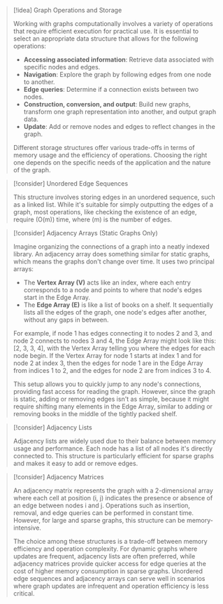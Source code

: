 
> [!idea] Graph Operations and Storage
>
> Working with graphs computationally involves a variety of operations that require efficient execution for practical use. It is essential to select an appropriate data structure that allows for the following operations:
>
> - **Accessing associated information**: Retrieve data associated with specific nodes and edges.
> - **Navigation**: Explore the graph by following edges from one node to another.
> - **Edge queries**: Determine if a connection exists between two nodes.
> - **Construction, conversion, and output**: Build new graphs, transform one graph representation into another, and output graph data.
> - **Update**: Add or remove nodes and edges to reflect changes in the graph.
>
> Different storage structures offer various trade-offs in terms of memory usage and the efficiency of operations. Choosing the right one depends on the specific needs of the application and the nature of the graph.

> [!consider] Unordered Edge Sequences
 >
 > This structure involves storing edges in an unordered sequence, such as a linked list. While it's suitable for simply outputting the edges of a graph, most operations, like checking the existence of an edge, require \(O(m)\) time, where \(m\) is the number of edges.


> [!consider]  Adjacency Arrays (Static Graphs Only)
>
> Imagine organizing the connections of a graph into a neatly indexed library. An adjacency array does something similar for static graphs, which means the graphs don't change over time. It uses two principal arrays:
>
> - The **Vertex Array (V)** acts like an index, where each entry corresponds to a node and points to where that node's edges start in the Edge Array.
> - The **Edge Array (E)** is like a list of books on a shelf. It sequentially lists all the edges of the graph, one node's edges after another, without any gaps in between.
>
> For example, if node 1 has edges connecting it to nodes 2 and 3, and node 2 connects to nodes 3 and 4, the Edge Array might look like this: [2, 3, 3, 4], with the Vertex Array telling you where the edges for each node begin. If the Vertex Array for node 1 starts at index 1 and for node 2 at index 3, then the edges for node 1 are in the Edge Array from indices 1 to 2, and the edges for node 2 are from indices 3 to 4.
>
> This setup allows you to quickly jump to any node's connections, providing fast access for reading the graph. However, since the graph is static, adding or removing edges isn't as simple, because it might require shifting many elements in the Edge Array, similar to adding or removing books in the middle of the tightly packed shelf.
 
 
 > [!consider] Adjacency Lists
 >
 > Adjacency lists are widely used due to their balance between memory usage and performance. Each node has a list of all nodes it's directly connected to. This structure is particularly efficient for sparse graphs and makes it easy to add or remove edges.
 
 
 > [!consider] Adjacency Matrices
>
 > An adjacency matrix represents the graph with a 2-dimensional array where each cell at position (i, j) indicates the presence or absence of an edge between nodes i and j. Operations such as insertion, removal, and edge queries can be performed in constant time. However, for large and sparse graphs, this structure can be memory-intensive.
 >
 > The choice among these structures is a trade-off between memory efficiency and operation complexity. For dynamic graphs where updates are frequent, adjacency lists are often preferred, while adjacency matrices provide quicker access for edge queries at the cost of higher memory consumption in sparse graphs. Unordered edge sequences and adjacency arrays can serve well in scenarios where graph updates are infrequent and operation efficiency is less critical.

